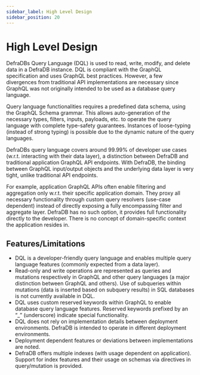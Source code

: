 ```yaml
---
sidebar_label: High Level Design
sidebar_position: 20
---
```

# High Level Design

DefraDBs Query Language (DQL) is used to read, write, modify, and delete data in a DefraDB instance. DQL is compliant with the GraphQL specification and uses GraphQL best practices. However, a few divergences from traditional API implementations are necessary since GraphQL was not originally intended to be used as a database query language.

Query language functionalities requires a predefined data schema, using the GraphQL Schema grammar. This allows auto-generation of the necessary types, filters, inputs, payloads, etc. to operate the query language with complete type-safety guarantees. Instances of loose-typing (instead of strong typing) is possible due to the dynamic nature of the query languages. 

DefraDBs query language covers around 99.99% of developer use cases (w.r.t. interacting with their data layer), a distinction between DefraDB and traditional application GraphQL API endpoints. With DefraDB, the binding between GraphQL input/output objects and the underlying data layer is very tight, unlike traditional API endpoints. 

For example, application GraphQL APIs often enable filtering and aggregation only w.r.t. their specific application domain. They proxy all necessary functionality through custom query resolvers (use-case dependent) instead of directly exposing a fully encompassing filter and aggregate layer. DefraDB has no such option, it provides full functionality directly to the developer. There is no concept of domain-specific context the application resides in.

## Features/Limitations

- DQL is a developer-friendly query language and enables multiple query language features (commonly expected from a data layer).
- Read-only and write operations are represented as queries and mutations respectively in GraphQL and other query languages (a major distinction between GraphQL and others). Use of subqueries within mutations (data is inserted based on subquery results) in SQL databases is not currently available in DQL.
- DQL uses custom reserved keywords within GraphQL to enable database query language features. Reserved keywords prefixed by an “_” (underscore) indicate special functionality.
- DQL does not rely on implementation details between deployment environments. DefraDB is intended to operate in different deployment environments.
- Deployment dependent features or deviations between implementations are noted.
- DefraDB offers multiple indexes (with usage  dependent on application). Support for index features and their usage on schemas via directives in query/mutation is provided.